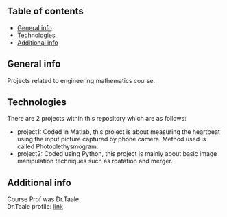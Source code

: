 ## Table of contents
* [General info](#general-info)
* [Technologies](#technologies)
* [Additional info](#add-info)


## General info
Projects related to engineering mathematics course.
	
## Technologies
There are 2 projects within this repository which are as follows:
* project1: Coded in Matlab, this project is about measuring the heartbeat using the input picture captured by phone camera. Method used is called Photoplethysmogram.
* project2: Coded using Python, this project is mainly about basic image manipulation techniques such as roatation and merger.


## Additional info
Course Prof was Dr.Taale\
 Dr.Taale profile: [link](https://ece.ut.ac.ir/~m.t.masouleh)

